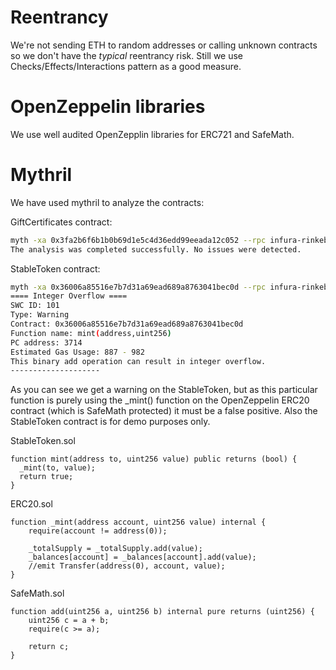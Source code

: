 # Reentrancy
We're not sending ETH to random addresses or calling unknown contracts so we don't have the _typical_ reentrancy risk.
Still we use Checks/Effects/Interactions pattern as a good measure.

# OpenZeppelin libraries
We use well audited OpenZepplin libraries for ERC721 and SafeMath.

# Mythril
We have used mythril to analyze the contracts:

GiftCertificates contract:
```bash
myth -xa 0x3fa2b6f6b1b0b69d1e5c4d36edd99eeada12c052 --rpc infura-rinkeby
The analysis was completed successfully. No issues were detected.
```

StableToken contract:
```bash
myth -xa 0x36006a85516e7b7d31a69ead689a8763041bec0d --rpc infura-rinkeby
==== Integer Overflow ====
SWC ID: 101
Type: Warning
Contract: 0x36006a85516e7b7d31a69ead689a8763041bec0d
Function name: mint(address,uint256)
PC address: 3714
Estimated Gas Usage: 887 - 982
This binary add operation can result in integer overflow.
--------------------
```
As you can see we get a warning on the StableToken, but as this particular function is purely using the \_mint() function on the OpenZeppelin ERC20 contract (which is SafeMath protected) it must be a false positive. Also the StableToken contract is for demo purposes only.

StableToken.sol
```solidity
function mint(address to, uint256 value) public returns (bool) {
  _mint(to, value);
  return true;
}
```

ERC20.sol
```solidity
function _mint(address account, uint256 value) internal {
    require(account != address(0));

    _totalSupply = _totalSupply.add(value);
    _balances[account] = _balances[account].add(value);
    //emit Transfer(address(0), account, value);
}
```
SafeMath.sol
```solidity
function add(uint256 a, uint256 b) internal pure returns (uint256) {
    uint256 c = a + b;
    require(c >= a);

    return c;
}
```
